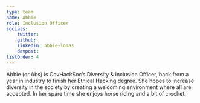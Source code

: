 ```yaml
---
type: team
name: Abbie
role: Inclusion Officer
socials:
    twitter: 
    github: 
    linkedin: abbie-lomas
    devpost: 
listOrder: 4
---
```

Abbie (or Abs) is CovHackSoc’s Diversity & Inclusion Officer, back from a year in industry to finish her Ethical Hacking degree. She hopes to increase diversity in the society by creating a welcoming environment where all are accepted. In her spare time she enjoys horse riding and a bit of crochet.

